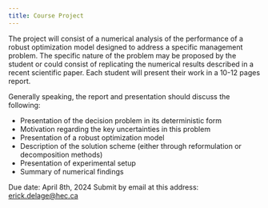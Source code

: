 ```yaml
---
title: Course Project
---
```


The project will consist of a numerical analysis of the performance of a robust optimization model designed to address a specific management problem. 
The specific nature of the problem may be proposed by the student or could consist of replicating the numerical results described in a recent scientific paper. 
Each student will present their work in a 10-12 pages report.

Generally speaking, the report and presentation should discuss the following:
- Presentation of the decision problem in its deterministic form
- Motivation regarding the key uncertainties in this problem
- Presentation of a robust optimization model
- Description of the solution scheme (either through reformulation or decomposition methods)
- Presentation of experimental setup
- Summary of numerical findings

Due date: April 8th, 2024
Submit by email at this address: [erick.delage@hec.ca](mailto:erick.delage@hec.ca?subject=061652_Project_report:)
